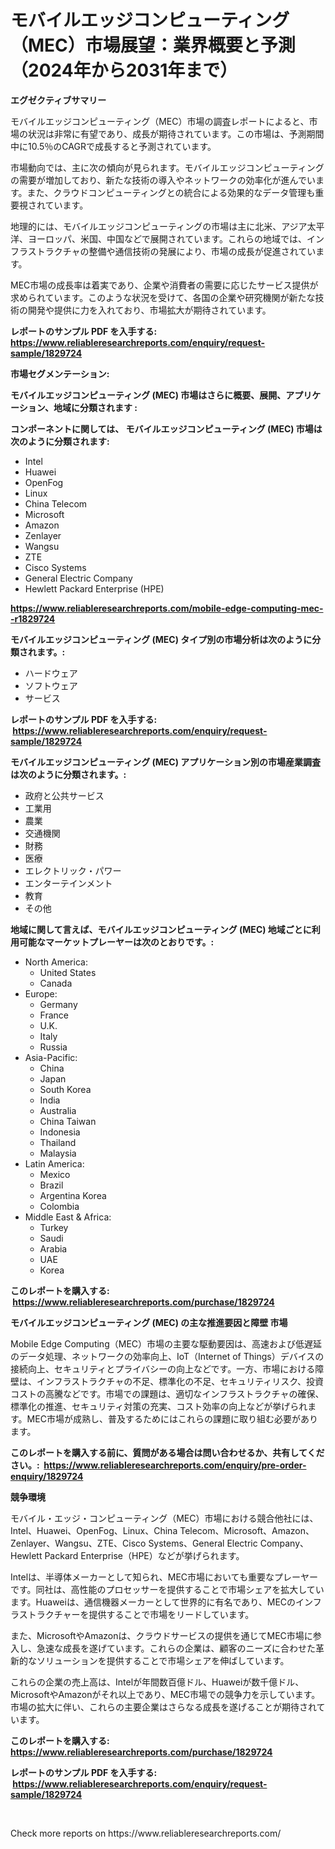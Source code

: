 <p><h1>モバイルエッジコンピューティング（MEC）市場展望：業界概要と予測（2024年から2031年まで）</h1></p><p><strong>エグゼクティブサマリー</strong></p>
<p><p>モバイルエッジコンピューティング（MEC）市場の調査レポートによると、市場の状況は非常に有望であり、成長が期待されています。この市場は、予測期間中に10.5％のCAGRで成長すると予測されています。</p><p>市場動向では、主に次の傾向が見られます。モバイルエッジコンピューティングの需要が増加しており、新たな技術の導入やネットワークの効率化が進んでいます。また、クラウドコンピューティングとの統合による効果的なデータ管理も重要視されています。</p><p>地理的には、モバイルエッジコンピューティングの市場は主に北米、アジア太平洋、ヨーロッパ、米国、中国などで展開されています。これらの地域では、インフラストラクチャの整備や通信技術の発展により、市場の成長が促進されています。</p><p>MEC市場の成長率は着実であり、企業や消費者の需要に応じたサービス提供が求められています。このような状況を受けて、各国の企業や研究機関が新たな技術の開発や提供に力を入れており、市場拡大が期待されています。</p></p>
<p><strong>レポートのサンプル PDF を入手する: <a href="https://www.reliableresearchreports.com/enquiry/request-sample/1829724">https://www.reliableresearchreports.com/enquiry/request-sample/1829724</a></strong></p>
<p><strong>市場セグメンテーション:</strong></p>
<p><strong> モバイルエッジコンピューティング (MEC) 市場はさらに概要、展開、アプリケーション、地域に分類されます :</strong></p>
<p><strong>コンポーネントに関しては、 モバイルエッジコンピューティング (MEC) 市場は次のように分類されます: &nbsp;</strong></p>
<p><ul><li>Intel</li><li>Huawei</li><li>OpenFog</li><li>Linux</li><li>China Telecom</li><li>Microsoft</li><li>Amazon</li><li>Zenlayer</li><li>Wangsu</li><li>ZTE</li><li>Cisco Systems</li><li>General Electric Company</li><li>Hewlett Packard Enterprise (HPE)</li></ul></p>
<p><strong><a href="https://www.reliableresearchreports.com/mobile-edge-computing-mec--r1829724">https://www.reliableresearchreports.com/mobile-edge-computing-mec--r1829724</a></strong></p>
<p><strong> モバイルエッジコンピューティング (MEC) タイプ別の市場分析は次のように分類されます。:</strong></p>
<p><ul><li>ハードウェア</li><li>ソフトウェア</li><li>サービス</li></ul></p>
<p><strong>レポートのサンプル PDF を入手する: &nbsp;<a href="https://www.reliableresearchreports.com/enquiry/request-sample/1829724">https://www.reliableresearchreports.com/enquiry/request-sample/1829724</a></strong></p>
<p><strong> モバイルエッジコンピューティング (MEC) アプリケーション別の市場産業調査は次のように分類されます。:</strong></p>
<p><ul><li>政府と公共サービス</li><li>工業用</li><li>農業</li><li>交通機関</li><li>財務</li><li>医療</li><li>エレクトリック・パワー</li><li>エンターテインメント</li><li>教育</li><li>その他</li></ul></p>
<p><strong>地域に関して言えば、モバイルエッジコンピューティング (MEC) 地域ごとに利用可能なマーケットプレーヤーは次のとおりです。:</strong></p>
<p><ul>
    <li>
        North America:
        <ul>
            <li>United States</li>
            <li>Canada</li>
        </ul>
    </li>
    <li>
        Europe:
        <ul>
            <li>Germany</li>
            <li>France</li>
            <li>U.K.</li>
            <li>Italy</li>
            <li>Russia</li>
        </ul>
    </li>
    <li>
        Asia-Pacific:
        <ul>
            <li>China</li>
            <li>Japan</li>
            <li>South Korea</li>
            <li>India</li>
            <li>Australia</li>
            <li>China Taiwan</li>
            <li>Indonesia</li>
            <li>Thailand</li>
            <li>Malaysia</li>
        </ul>
    </li>
    <li>
        Latin America:
        <ul>
            <li>Mexico</li>
            <li>Brazil</li>
            <li>Argentina Korea</li>
            <li>Colombia</li>
        </ul>
    </li>
    <li>
        Middle East & Africa:
        <ul>
            <li>Turkey</li>
            <li>Saudi</li>
            <li>Arabia</li>
            <li>UAE</li>
            <li>Korea</li>
        </ul>
    </li>
    </ul></p>
<p><strong>このレポートを購入する: &nbsp;<a href="https://www.reliableresearchreports.com/purchase/1829724">https://www.reliableresearchreports.com/purchase/1829724</a></strong></p>
<p><strong>モバイルエッジコンピューティング (MEC) の主な推進要因と障壁 市場</strong></p>
<p><p>Mobile Edge Computing（MEC）市場の主要な駆動要因は、高速および低遅延のデータ処理、ネットワークの効率向上、IoT（Internet of Things）デバイスの接続向上、セキュリティとプライバシーの向上などです。一方、市場における障壁は、インフラストラクチャの不足、標準化の不足、セキュリティリスク、投資コストの高騰などです。市場での課題は、適切なインフラストラクチャの確保、標準化の推進、セキュリティ対策の充実、コスト効率の向上などが挙げられます。MEC市場が成熟し、普及するためにはこれらの課題に取り組む必要があります。</p></p>
<p><strong>このレポートを購入する前に、質問がある場合は問い合わせるか、共有してください。:&nbsp; <a href="https://www.reliableresearchreports.com/enquiry/pre-order-enquiry/1829724">https://www.reliableresearchreports.com/enquiry/pre-order-enquiry/1829724</a></strong></p>
<p><strong>競争環境</strong></p>
<p><p>モバイル・エッジ・コンピューティング（MEC）市場における競合他社には、Intel、Huawei、OpenFog、Linux、China Telecom、Microsoft、Amazon、Zenlayer、Wangsu、ZTE、Cisco Systems、General Electric Company、Hewlett Packard Enterprise（HPE）などが挙げられます。</p><p>Intelは、半導体メーカーとして知られ、MEC市場においても重要なプレーヤーです。同社は、高性能のプロセッサーを提供することで市場シェアを拡大しています。Huaweiは、通信機器メーカーとして世界的に有名であり、MECのインフラストラクチャーを提供することで市場をリードしています。</p><p>また、MicrosoftやAmazonは、クラウドサービスの提供を通じてMEC市場に参入し、急速な成長を遂げています。これらの企業は、顧客のニーズに合わせた革新的なソリューションを提供することで市場シェアを伸ばしています。</p><p>これらの企業の売上高は、Intelが年間数百億ドル、Huaweiが数千億ドル、MicrosoftやAmazonがそれ以上であり、MEC市場での競争力を示しています。市場の拡大に伴い、これらの主要企業はさらなる成長を遂げることが期待されています。</p></p>
<p><strong>このレポートを購入する: &nbsp; <a href="https://www.reliableresearchreports.com/purchase/1829724">https://www.reliableresearchreports.com/purchase/1829724</a></strong></p>
<p><strong>レポートのサンプル PDF を入手する: &nbsp;<a href="https://www.reliableresearchreports.com/enquiry/request-sample/1829724">https://www.reliableresearchreports.com/enquiry/request-sample/1829724</a></strong><strong></strong></p>
<p>&nbsp;</p>
<p>Check more reports on https://www.reliableresearchreports.com/</p>